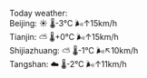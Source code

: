 Today weather:  
Beijing: ☀️   🌡️-3°C 🌬️↑15km/h  
Tianjin: ⛅️  🌡️+0°C 🌬️↑15km/h  
Shijiazhuang: ⛅️  🌡️-1°C 🌬️↖10km/h  
Tangshan: ☁️   🌡️-2°C 🌬️↑11km/h  

